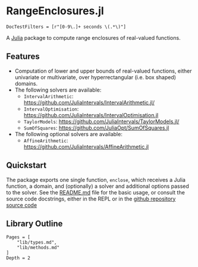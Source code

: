 # RangeEnclosures.jl

```@meta
DocTestFilters = [r"[0-9\.]+ seconds \(.*\)"]
```

A [Julia](http://julialang.org) package to compute range enclosures of
real-valued functions.

## Features

- Computation of lower and upper bounds of real-valued functions, either
  univariate or multivariate, over hyperrectangular (i.e. box shaped) domains. 
- The following solvers are available:
  - `IntervalArithmetic`: https://github.com/JuliaIntervals/IntervalArithmetic.jl/ 
  - `IntervalOptimisation`: https://github.com/JuliaIntervals/IntervalOptimisation.jl
  - `TaylorModels`: https://github.com/JuliaIntervals/TaylorModels.jl/
  - `SumOfSquares`: https://github.com/JuliaOpt/SumOfSquares.jl
- The following optional solvers are available:
  - `AffineArithmetic`: https://github.com/JuliaIntervals/AffineArithmetic.jl

## Quickstart

The package exports one single function, `enclose`, which receives a Julia function,
a domain, and (optionally) a solver and additional options passed to the solver.
See the [README.md](https://github.com/JuliaReach/RangeEnclosures.jl/blob/master/README.md)
file for the basic usage, or consult the source code docstrings, either in the REPL or in the
[github repository source code](https://github.com/JuliaReach/RangeEnclosures.jl/tree/master/src)

## Library Outline

```@contents
Pages = [
    "lib/types.md",
    "lib/methods.md"
]
Depth = 2
```
